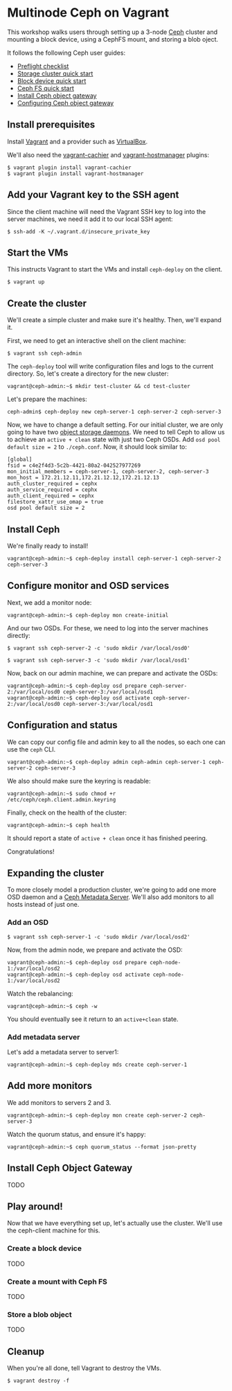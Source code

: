 # Multinode Ceph on Vagrant

This workshop walks users through setting up a 3-node [Ceph](http://ceph.com) cluster and mounting a block device, using a CephFS mount, and storing a blob oject.

It follows the following Ceph user guides:

* [Preflight checklist](http://ceph.com/docs/master/start/quick-start-preflight/)
* [Storage cluster quick start](http://ceph.com/docs/master/start/quick-ceph-deploy/)
* [Block device quick start](http://ceph.com/docs/master/start/quick-rbd/)
* [Ceph FS quick start](http://ceph.com/docs/master/start/quick-cephfs/)
* [Install Ceph object gateway](http://ceph.com/docs/master/install/install-ceph-gateway/)
* [Configuring Ceph object gateway](http://ceph.com/docs/master/radosgw/config/)

## Install prerequisites

Install [Vagrant](http://www.vagrantup.com/downloads.html) and a provider such as [VirtualBox](https://www.virtualbox.org/wiki/Downloads).

We'll also need the [vagrant-cachier](https://github.com/fgrehm/vagrant-cachier) and [vagrant-hostmanager](https://github.com/smdahlen/vagrant-hostmanager) plugins:

```console
$ vagrant plugin install vagrant-cachier
$ vagrant plugin install vagrant-hostmanager
```

## Add your Vagrant key to the SSH agent

Since the client machine will need the Vagrant SSH key to log into the server machines, we need it add it to our local SSH agent:

```console
$ ssh-add -K ~/.vagrant.d/insecure_private_key
```

## Start the VMs

This instructs Vagrant to start the VMs and install `ceph-deploy` on the client.

```console
$ vagrant up
```

## Create the cluster

We'll create a simple cluster and make sure it's healthy. Then, we'll expand it.

First, we need to get an interactive shell on the client machine:

```console
$ vagrant ssh ceph-admin
```

The `ceph-deploy` tool will write configuration files and logs to the current directory. So, let's create a directory for the new cluster:

```console
vagrant@ceph-admin:~$ mkdir test-cluster && cd test-cluster
```

Let's prepare the machines:

```console
ceph-admin$ ceph-deploy new ceph-server-1 ceph-server-2 ceph-server-3
```

Now, we have to change a default setting. For our initial cluster, we are only going to have two [object storage daemons](http://ceph.com/docs/master/man/8/ceph-osd/). We need to tell Ceph to allow us to achieve an `active + clean` state with just two Ceph OSDs. Add `osd pool default size = 2` to `./ceph.conf`. Now, it should look similar to:

```
[global]
fsid = c4e2f4d3-5c2b-4421-80a2-042527977269
mon_initial_members = ceph-server-1, ceph-server-2, ceph-server-3
mon_host = 172.21.12.11,172.21.12.12,172.21.12.13
auth_cluster_required = cephx
auth_service_required = cephx
auth_client_required = cephx
filestore_xattr_use_omap = true
osd pool default size = 2
```

## Install Ceph

We're finally ready to install!

```console
vagrant@ceph-admin:~$ ceph-deploy install ceph-server-1 ceph-server-2 ceph-server-3
```

## Configure monitor and OSD services

Next, we add a monitor node:

```console
vagrant@ceph-admin:~$ ceph-deploy mon create-initial
```

And our two OSDs. For these, we need to log into the server machines directly:

```console
$ vagrant ssh ceph-server-2 -c 'sudo mkdir /var/local/osd0'
```

```console
$ vagrant ssh ceph-server-3 -c 'sudo mkdir /var/local/osd1'
```

Now, back on our admin machine, we can prepare and activate the OSDs:

```console
vagrant@ceph-admin:~$ ceph-deploy osd prepare ceph-server-2:/var/local/osd0 ceph-server-3:/var/local/osd1
vagrant@ceph-admin:~$ ceph-deploy osd activate ceph-server-2:/var/local/osd0 ceph-server-3:/var/local/osd1
```

## Configuration and status

We can copy our config file and admin key to all the nodes, so each one can use the `ceph` CLI.

```console
vagrant@ceph-admin:~$ ceph-deploy admin ceph-admin ceph-server-1 ceph-server-2 ceph-server-3
```

We also should make sure the keyring is readable:

```console
vagrant@ceph-admin:~$ sudo chmod +r /etc/ceph/ceph.client.admin.keyring
```

Finally, check on the health of the cluster:

```console
vagrant@ceph-admin:~$ ceph health
```

It should report a state of `active + clean` once it has finished peering.

Congratulations!

## Expanding the cluster

To more closely model a production cluster, we're going to add one more OSD daemon and a [Ceph Metadata Server](http://ceph.com/docs/master/man/8/ceph-mds/). We'll also add monitors to all hosts instead of just one.

### Add an OSD
```console
$ vagrant ssh ceph-server-1 -c 'sudo mkdir /var/local/osd2'
```

Now, from the admin node, we prepare and activate the OSD:
```console
vagrant@ceph-admin:~$ ceph-deploy osd prepare ceph-node-1:/var/local/osd2
vagrant@ceph-admin:~$ ceph-deploy osd activate ceph-node-1:/var/local/osd2
```

Watch the rebalancing:

```console
vagrant@ceph-admin:~$ ceph -w
```

You should eventually see it return to an `active+clean` state.

### Add metadata server

Let's add a metadata server to server1:

```console
vagrant@ceph-admin:~$ ceph-deploy mds create ceph-server-1
```

## Add more monitors

We add monitors to servers 2 and 3.

```console
vagrant@ceph-admin:~$ ceph-deploy mon create ceph-server-2 ceph-server-3
```

Watch the quorum status, and ensure it's happy:

```console
vagrant@ceph-admin:~$ ceph quorum_status --format json-pretty
```

## Install Ceph Object Gateway

TODO

## Play around!

Now that we have everything set up, let's actually use the cluster. We'll use the ceph-client machine for this.

### Create a block device

TODO

### Create a mount with Ceph FS

TODO

### Store a blob object

TODO

## Cleanup

When you're all done, tell Vagrant to destroy the VMs.

```console
$ vagrant destroy -f
```
